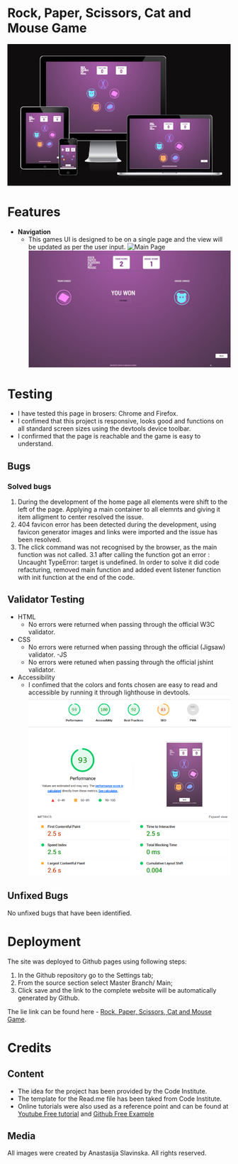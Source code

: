 # Rock, Paper, Scissors, Cat and Mouse Game

![Responsive](/assets/images/Responsive.jpg)

# Features

- **Navigation**
    - This games UI is designed to be on a single page and the view will be updated as per the user input.
    ![Main Page](/assets/images/menuprintmainpage.jpg)![Score Page](/assets/images/scorepage.jpg)

# Testing
 - I have tested this page in brosers: Chrome and Firefox.
 - I confimed that this project is responsive, looks good and functions on all standard screen sizes using the devtools device toolbar.
 - I confirmed that the page is reachable and the game is easy to understand. 

 ## Bugs 

 ### Solved bugs

1. During the development of the home page all elements were shift to the left of the page. Applying a main container to all elemnts and giving it item alligment to center resolved the issue. 
2. 404 favicon error has been detected during the development, using favicon generator images and links were imported and the issue has been resolved. 
3. The click command was not recognised by the browser, as the main function was not called.
    3.1 after calling the function got an error : Uncaught TypeError: target is undefined. In order to solve it did code refacturing, removed main function and added event listener function with init function at the end of the code. 

## Validator Testing 

- HTML 
    - No errors were returned when passing through the official W3C validator.
- CSS 
    - No errors were returned when passing through the official (Jigsaw) validator.
-JS
    - No errors were retuned when passing through the official jshint validator. 
- Accessibility
    - I confimed that the colors and fonts chosen are easy to read and accessible by running it through lighthouse in devtools. 
    ![Accessibility](/assets/images/accessibility.jpg)

## Unfixed Bugs

No unfixed bugs that have been identified. 

# Deployment 

The site was deployed to Github pages using following steps:
1. In the Github repository go to the Settings tab;
2. From the source section select Master Branch/ Main;
3. Click save and the link to the complete website will be automatically generated by Github.

The lie link can be found here - [Rock, Paper, Scissors, Cat and Mouse Game](https://aslavinska.github.io/Rock-paper-scissors-cat-mouse/).

# Credits

## Content
- The idea for the project has been provided by the Code Institute.  
- The template for the Read.me file has been taked from Code Institute. 
- Online tutorials were also used as a reference point and can be found at [Youtube Free tutorial](https://www.youtube.com/watch?v=RwFeg0cEZvQ )
 and [Github Free Example](https://github.com/CompetentProgramming/rock-paper-scissors-lizard-spock)

## Media
All images were created by Anastasija Slavinska. All rights reserved.